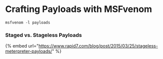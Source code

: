 # Crafting Payloads with MSFvenom

```
msfvenom -l payloads
```

### Staged vs. Stageless Payloads

{% embed url="https://www.rapid7.com/blog/post/2015/03/25/stageless-meterpreter-payloads/" %}
